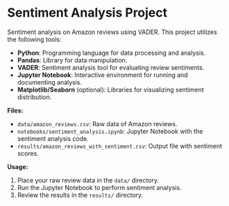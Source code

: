 # Sentiment Analysis Project

Sentiment analysis on Amazon reviews using VADER. This project utilizes the following tools:

- **Python**: Programming language for data processing and analysis.
- **Pandas**: Library for data manipulation.
- **VADER**: Sentiment analysis tool for evaluating review sentiments.
- **Jupyter Notebook**: Interactive environment for running and documenting analysis.
- **Matplotlib/Seaborn** (optional): Libraries for visualizing sentiment distribution.

**Files:**

- `data/amazon_reviews.csv`: Raw data of Amazon reviews.
- `notebooks/sentiment_analysis.ipynb`: Jupyter Notebook with the sentiment analysis code.
- `results/amazon_reviews_with_sentiment.csv`: Output file with sentiment scores.

**Usage:**

1. Place your raw review data in the `data/` directory.
2. Run the Jupyter Notebook to perform sentiment analysis.
3. Review the results in the `results/` directory.
